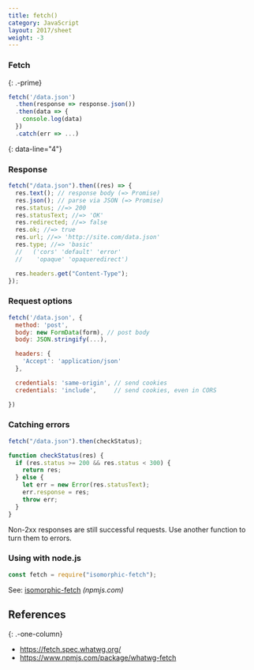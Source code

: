 ```yaml
---
title: fetch()
category: JavaScript
layout: 2017/sheet
weight: -3
---
```


### Fetch

{: .-prime}

```js
fetch('/data.json')
  .then(response => response.json())
  .then(data => {
    console.log(data)
  })
  .catch(err => ...)
```

{: data-line="4"}

### Response

```js
fetch("/data.json").then((res) => {
  res.text(); // response body (=> Promise)
  res.json(); // parse via JSON (=> Promise)
  res.status; //=> 200
  res.statusText; //=> 'OK'
  res.redirected; //=> false
  res.ok; //=> true
  res.url; //=> 'http://site.com/data.json'
  res.type; //=> 'basic'
  //   ('cors' 'default' 'error'
  //    'opaque' 'opaqueredirect')

  res.headers.get("Content-Type");
});
```

### Request options

```js
fetch('/data.json', {
  method: 'post',
  body: new FormData(form), // post body
  body: JSON.stringify(...),

  headers: {
    'Accept': 'application/json'
  },

  credentials: 'same-origin', // send cookies
  credentials: 'include',     // send cookies, even in CORS

})
```

### Catching errors

```js
fetch("/data.json").then(checkStatus);
```

```js
function checkStatus(res) {
  if (res.status >= 200 && res.status < 300) {
    return res;
  } else {
    let err = new Error(res.statusText);
    err.response = res;
    throw err;
  }
}
```

Non-2xx responses are still successful requests. Use another function to turn them to errors.

### Using with node.js

```js
const fetch = require("isomorphic-fetch");
```

See: [isomorphic-fetch](https://npmjs.com/package/isomorphic-fetch) _(npmjs.com)_

## References

{: .-one-column}

- <https://fetch.spec.whatwg.org/>
- <https://www.npmjs.com/package/whatwg-fetch>
